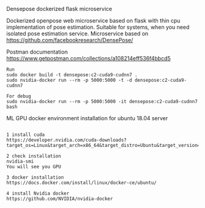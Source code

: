 Densepose dockerized flask microservice

Dockerized openpose web microservice based on flask with thin cpu implementation of pose estimation. Suitable for systems, when you need isolated pose estimation service. Microservice based on https://github.com/facebookresearch/DensePose/

Postman documentation https://www.getpostman.com/collections/a108214eff536f4bbcd5


```
Run
sudo docker build -t densepose:c2-cuda9-cudnn7 .
sudo nvidia-docker run --rm -p 5000:5000 -t -d densepose:c2-cuda9-cudnn7

For debug
sudo nvidia-docker run --rm -p 5000:5000 -it densepose:c2-cuda9-cudnn7 bash
```



ML GPU docker environment installation for ubuntu 18.04 server 
```

1 install cuda
https://developer.nvidia.com/cuda-downloads?target_os=Linux&target_arch=x86_64&target_distro=Ubuntu&target_version=1804&target_type=debnetwork

2 check installation
nvidia-smi
You will see you GPU

3 docker installation
https://docs.docker.com/install/linux/docker-ce/ubuntu/

4 install Nvidia docker
https://github.com/NVIDIA/nvidia-docker
```

